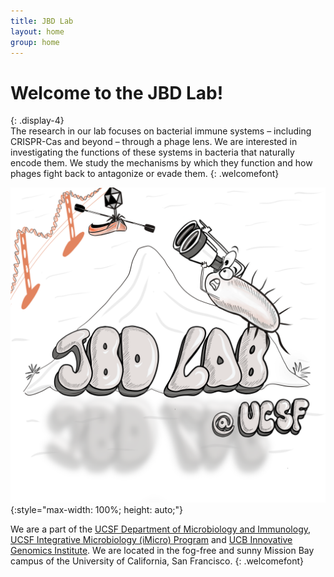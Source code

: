 ```yaml
---
title: JBD Lab
layout: home
group: home
---
```


# Welcome to the JBD Lab!
{: .display-4}
<br>
The research in our lab focuses on bacterial immune systems – including CRISPR-Cas and beyond – through a phage lens. We are interested in investigating the functions of these systems in bacteria that naturally encode them. We study the mechanisms by which they function and how phages fight back to antagonize or evade them.
{: .welcomefont}

![JBD lab logo](/static/img/logo/jbd_logo.png){:style="max-width: 100%; height: auto;"}

We are a part of the [UCSF Department of Microbiology and Immunology](http://microbiology.ucsf.edu/), [UCSF Integrative Microbiology (iMicro) Program](https://imicro.ucsf.edu/) and [UCB Innovative Genomics Institute](https://innovativegenomics.org/). We are located in the fog-free and sunny Mission Bay campus of the University of California, San Francisco.
{: .welcomefont}
